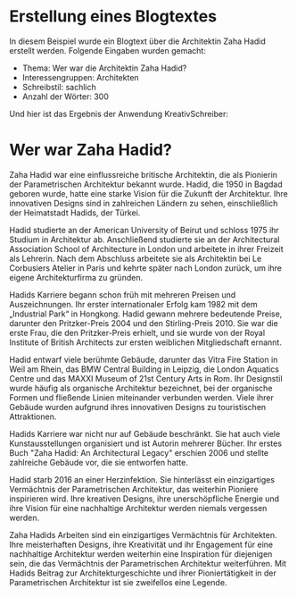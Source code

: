 # Erstellung eines Blogtextes

In diesem Beispiel wurde ein Blogtext über die Architektin Zaha Hadid erstellt werden.
Folgende Eingaben wurden gemacht:
- Thema: Wer war die Architektin Zaha Hadid?  
- Interessengruppen: Architekten
- Schreibstil: sachlich
- Anzahl der Wörter: 300

Und hier ist das Ergebnis der Anwendung KreativSchreiber: 

# Wer war Zaha Hadid?

Zaha Hadid war eine einflussreiche britische Architektin, die als Pionierin der Parametrischen Architektur bekannt wurde. Hadid, die 1950 in Bagdad geboren wurde, hatte eine starke Vision für die Zukunft der Architektur. Ihre innovativen Designs sind in zahlreichen Ländern zu sehen, einschließlich der Heimatstadt Hadids, der Türkei.

Hadid studierte an der American University of Beirut und schloss 1975 ihr Studium in Architektur ab. Anschließend studierte sie an der Architectural Association School of Architecture in London und arbeitete in ihrer Freizeit als Lehrerin. Nach dem Abschluss arbeitete sie als Architektin bei Le Corbusiers Atelier in Paris und kehrte später nach London zurück, um ihre eigene Architekturfirma zu gründen.

Hadids Karriere begann schon früh mit mehreren Preisen und Auszeichnungen. Ihr erster internationaler Erfolg kam 1982 mit dem „Industrial Park“ in Hongkong. Hadid gewann mehrere bedeutende Preise, darunter den Pritzker-Preis 2004 und den Stirling-Preis 2010. Sie war die erste Frau, die den Pritzker-Preis erhielt, und sie wurde von der Royal Institute of British Architects zur ersten weiblichen Mitgliedschaft ernannt.

Hadid entwarf viele berühmte Gebäude, darunter das Vitra Fire Station in Weil am Rhein, das BMW Central Building in Leipzig, die London Aquatics Centre und das MAXXI Museum of 21st Century Arts in Rom. Ihr Designstil wurde häufig als organische Architektur bezeichnet, bei der organische Formen und fließende Linien miteinander verbunden werden. Viele ihrer Gebäude wurden aufgrund ihres innovativen Designs zu touristischen Attraktionen.

Hadids Karriere war nicht nur auf Gebäude beschränkt. Sie hat auch viele Kunstausstellungen organisiert und ist Autorin mehrerer Bücher. Ihr erstes Buch "Zaha Hadid: An Architectural Legacy" erschien 2006 und stellte zahlreiche Gebäude vor, die sie entworfen hatte.

Hadid starb 2016 an einer Herzinfektion. Sie hinterlässt ein einzigartiges Vermächtnis der Parametrischen Architektur, das weiterhin Pioniere inspirieren wird. Ihre kreativen Designs, ihre unerschöpfliche Energie und ihre Vision für eine nachhaltige Architektur werden niemals vergessen werden.

Zaha Hadids Arbeiten sind ein einzigartiges Vermächtnis für Architekten. Ihre meisterhaften Designs, ihre Kreativität und ihr Engagement für eine nachhaltige Architektur werden weiterhin eine Inspiration für diejenigen sein, die das Vermächtnis der Parametrischen Architektur weiterführen. Mit Hadids Beitrag zur Architekturgeschichte und ihrer Pioniertätigkeit in der Parametrischen Architektur ist sie zweifellos eine Legende.

